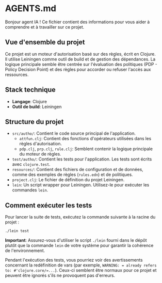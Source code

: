 # AGENTS.md

Bonjour agent IA ! Ce fichier contient des informations pour vous aider à comprendre et à travailler sur ce projet.

## Vue d'ensemble du projet

Ce projet est un moteur d'autorisation basé sur des règles, écrit en Clojure. Il utilise Leiningen comme outil de build et de gestion des dépendances. La logique principale semble être centrée sur l'évaluation des politiques (PDP - Policy Decision Point) et des règles pour accorder ou refuser l'accès aux ressources.

## Stack technique

- **Langage**: Clojure
- **Outil de build**: Leiningen

## Structure du projet

- `src/autho/`: Contient le code source principal de l'application.
  - `attfun.clj`: Contient des fonctions d'opérateurs utilisées dans les règles d'autorisation.
  - `pdp.clj`, `prp.clj`, `rule.clj`: Semblent contenir la logique principale du moteur de règles.
- `test/autho/`: Contient les tests pour l'application. Les tests sont écrits avec `clojure.test`.
- `resources/`: Contient des fichiers de configuration et de données, comme des exemples de règles (`rules.edn`) et de politiques.
- `project.clj`: Le fichier de définition du projet Leiningen.
- `lein`: Un script wrapper pour Leiningen. Utilisez-le pour exécuter les commandes `lein`.

## Comment exécuter les tests

Pour lancer la suite de tests, exécutez la commande suivante à la racine du projet :

```bash
./lein test
```

**Important**: Assurez-vous d'utiliser le script `./lein` fourni dans le dépôt plutôt que la commande `lein` de votre système pour garantir la cohérence de l'environnement.

Pendant l'exécution des tests, vous pourriez voir des avertissements concernant la redéfinition de vars (par exemple, `WARNING: = already refers to: #'clojure.core/=...`). Ceux-ci semblent être normaux pour ce projet et peuvent être ignorés s'ils ne provoquent pas d'erreurs.
